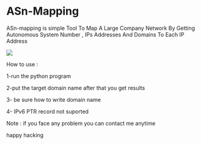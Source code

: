 # ASn-Mapping
<p>ASn-mapping is simple Tool To Map A Large Company Network By Getting Autonomous System  Number , IPs Addresses And Domains To Each IP Address</p> 
  <a href="https://github.com/zakriper/ASn-Mapping"><img src="https://in1tone.files.wordpress.com/2021/07/screen.png"></a>


<p>How to use :</p> 
<p>1-run the python program</p> 
<p>2-put the target domain name after that you get results</p> 
<p>3- be sure how to write domain name</p> 
<p>4- IPv6 PTR record not suported</p> 

<p>Note : if you face any problem you can contact me anytime </p> 

<p>happy hacking</p> 
